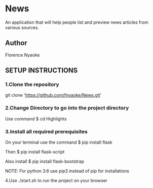 # News

An application that will help people list and preview news articles from various sources.

## Author

Florence Nyaoke

## SETUP INSTRUCTIONS

### 1.Clone the repository

git clone 'https://github.com/fnyaoke/News.git'

### 2.Change Directory to go into the project directory

Use command  $ cd Highlights


### 3.Install all required prerequisites

On your terminal use the command $ pip install flask

Then $ pip install flask-script

Also install $ pip install flask-bootstrap

NOTE: For python 3.6 use pip3 instead of pip for installations

4.Use ./start.sh to run the project on your browser
